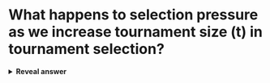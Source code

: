 # What happens to selection pressure as we increase tournament size (t) in tournament selection?
<details>
<summary><b>Reveal answer</b></summary>
Larger t increases selection pressure.
</details>
